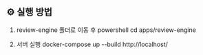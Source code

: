 ## ⚙️ 실행 방법

1. review-engine 폴더로 이동 후 powershell
cd apps/review-engine

2. 서버 실행
docker-compose up --build
http://localhost/
